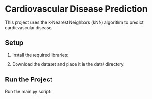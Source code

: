 # Cardiovascular Disease Prediction

This project uses the k-Nearest Neighbors (kNN) algorithm to predict cardiovascular disease.

## Setup

1. Install the required libraries:

2. Download the dataset and place it in the data/ directory.

## Run the Project

Run the main.py script: